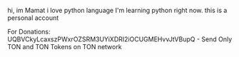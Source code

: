 hi, im Mamat
i love python language
I'm learning python right now.
this is a personal account

For Donations:
UQBVCkyLcaxszPWxrOZSRM3UYiXDRI2iOCUGMEHvvJtVBupQ - Send Only TON and TON Tokens on TON network

<!---
op30mmd/op30mmd is a ✨ special ✨ repository because its `README.md` (this file) appears on your GitHub profile.
You can click the Preview link to take a look at your changes.
--->
